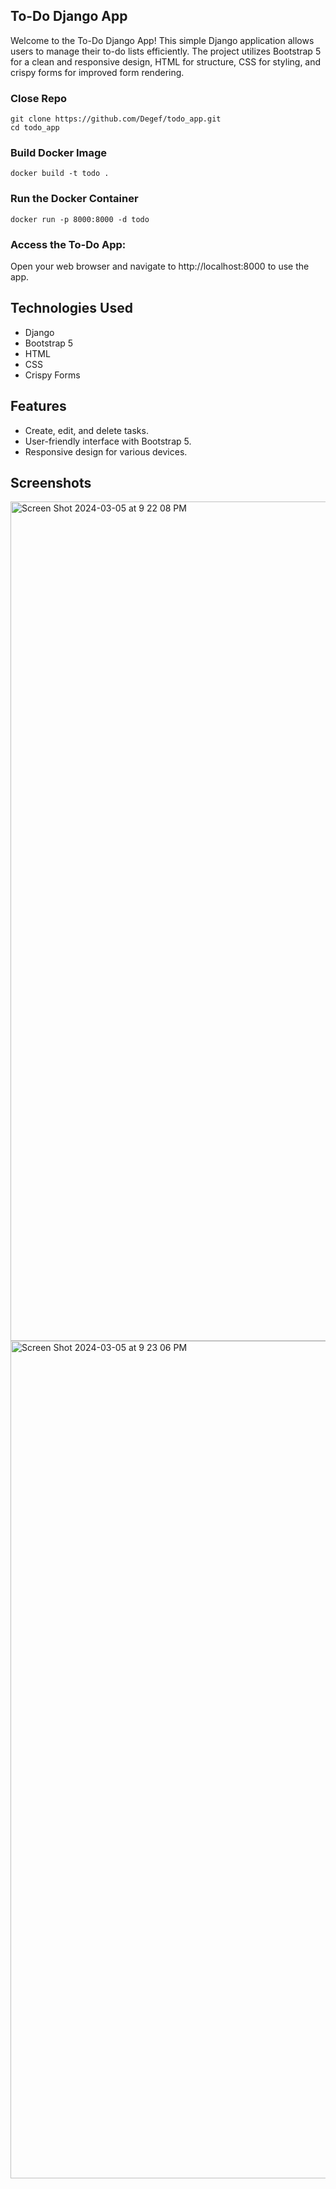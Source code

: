 ## To-Do Django App
Welcome to the To-Do Django App! This simple Django application allows users to manage their to-do lists efficiently. The project utilizes Bootstrap 5 for a clean and responsive design, HTML for structure, CSS for styling, and crispy forms for improved form rendering.

### Close Repo
```
git clone https://github.com/Degef/todo_app.git
cd todo_app

```
### Build Docker Image


```
docker build -t todo .

```
### Run the Docker Container

```
docker run -p 8000:8000 -d todo

```

### Access the To-Do App:

Open your web browser and navigate to http://localhost:8000 to use the app.

## Technologies Used
  - Django
  - Bootstrap 5
  - HTML
  - CSS
  - Crispy Forms

## Features
  - Create, edit, and delete tasks.
  - User-friendly interface with Bootstrap 5.
  - Responsive design for various devices.
## Screenshots

<img width="1343" alt="Screen Shot 2024-03-05 at 9 22 08 PM" src="https://github.com/Degef/todo_app/assets/103037326/7b9dbaf9-be55-497b-9e3c-42b6c4daefe8">

<img width="1340" alt="Screen Shot 2024-03-05 at 9 23 06 PM" src="https://github.com/Degef/todo_app/assets/103037326/e62e80d9-9189-49f7-bf0e-2dddbfaedd1f">

